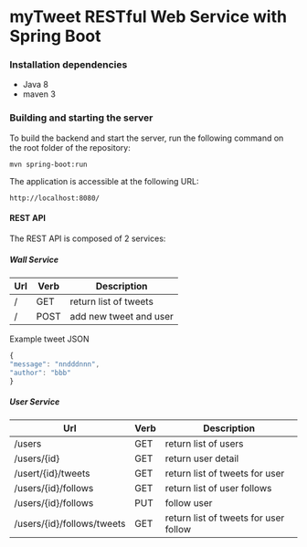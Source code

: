 # myTweet RESTful Web Service with Spring Boot


### Installation dependencies ###
 - Java 8
 - maven 3

### Building and starting the server ###
To build the backend and start the server, run the following command on the root folder of the repository:

    mvn spring-boot:run

The application is accessible at the following URL:

    http://localhost:8080/

#### REST API ####
The REST API is composed of 2 services:

##### Wall Service #####
Url           |Verb          | Description
--------------|------------- | -------------
/             |GET          | return list of tweets
/             |POST         | add new tweet and user

Example tweet JSON

```javascript
{
"message": "nndddnnn",
"author": "bbb"
}
```

##### User Service #####
Url           |Verb          | Description
--------------|------------- | -------------
/users         |GET          | return list of users
/users/{id}    |GET          | return user detail
/usert/{id}/tweets|GET       | return list of tweets for user
/users/{id}/follows |GET     | return list of user follows
/users/{id}/follows |PUT     | follow user
/users/{id}/follows/tweets |GET     | return list of tweets for user follow

